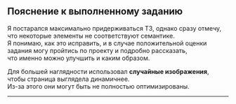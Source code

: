 ## Пояснение к выполненному заданию

Я постарался максимально придерживаться ТЗ, однако сразу отмечу, что некоторые элементы не соответствуют семантике.  
Я понимаю, как это исправить, и в случае положительной оценки задания могу пройтись по проекту и подробно рассказать,  
что именно можно улучшить и каким образом.  

Для большей наглядности использовал **случайные изображения**, чтобы страница выглядела динамичнее.  
Из-за этого они могут быть не полностью оптимизированы.  

---
